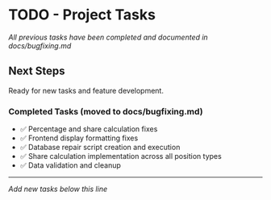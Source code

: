 # TODO - Project Tasks

*All previous tasks have been completed and documented in docs/bugfixing.md*

## Next Steps
Ready for new tasks and feature development.

### Completed Tasks (moved to docs/bugfixing.md)
- ✅ Percentage and share calculation fixes
- ✅ Frontend display formatting fixes  
- ✅ Database repair script creation and execution
- ✅ Share calculation implementation across all position types
- ✅ Data validation and cleanup

---

*Add new tasks below this line*